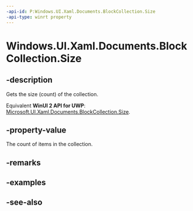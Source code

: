 ```yaml
---
-api-id: P:Windows.UI.Xaml.Documents.BlockCollection.Size
-api-type: winrt property
---
```


<!-- Property syntax
public uint Size { get; }
-->

# Windows.UI.Xaml.Documents.BlockCollection.Size

## -description
Gets the size (count) of the collection.

Equivalent **WinUI 2 API for UWP**: [Microsoft.UI.Xaml.Documents.BlockCollection.Size](/windows/winui/api/microsoft.ui.xaml.documents.blockcollection.size).

## -property-value
The count of items in the collection.

## -remarks

## -examples

## -see-also
